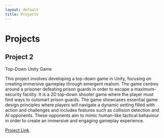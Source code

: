 ```yaml
---
layout: default
title: Projects
---
```


# Projects

## Project 2

Top-Down Unity Game

This project involves developing a top-down game in Unity, focusing on creating immersive gameplay through emergent realism. The game centres around a prisoner defeating prison guards in order to escape a maximum-security facility. It is a 2D top-down shooter game where the player must find ways to outsmart prison guards. The game showcases essential game design principles where players will navigate a dynamic setting filled with action and challenges and includes features such as collision detection and AI opponents. These opponents aim to mimic human-like tactical behaviour in order to create an immersive and engaging gameplay experience. 

[Project Link]([https://liverpool.instructuremedia.com/embed/51ca57c9-b36d-468d-9c52-57825fc869cc]).

